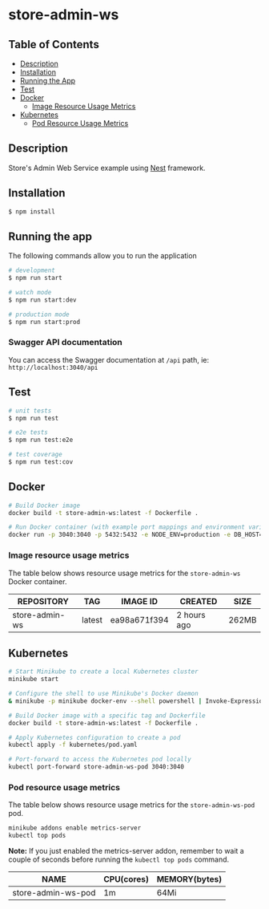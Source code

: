 # store-admin-ws

## Table of Contents
- [Description](#description)
- [Installation](#installation)
- [Running the App](#running-the-app)
- [Test](#test)
- [Docker](#docker)
  - [Image Resource Usage Metrics](#image-resource-usage-metrics)
- [Kubernetes](#kubernetes)
  - [Pod Resource Usage Metrics](#pod-resource-usage-metrics)

## Description

Store's Admin Web Service example using [Nest](https://github.com/nestjs/nest) framework.

## Installation

```bash
$ npm install
```

## Running the app
The following commands allow you to run the application

```bash
# development
$ npm run start

# watch mode
$ npm run start:dev

# production mode
$ npm run start:prod
```

### Swagger API documentation
You can access the Swagger documentation at `/api` path, ie: `http://localhost:3040/api`

## Test

```bash
# unit tests
$ npm run test

# e2e tests
$ npm run test:e2e

# test coverage
$ npm run test:cov
```

## Docker

```bash
# Build Docker image
docker build -t store-admin-ws:latest -f Dockerfile .

# Run Docker container (with example port mappings and environment variables)
docker run -p 3040:3040 -p 5432:5432 -e NODE_ENV=production -e DB_HOST="host.docker.internal" -e DB_PORT="5432" -e DB_USERNAME="postgres" -e DB_PASSWORD="1234" -e DB_NAME="sale-management-system" -e DB_LOGGING="true" store-admin-ws
```

### Image resource usage metrics

The table below shows resource usage metrics for the `store-admin-ws` Docker container.

| REPOSITORY        | TAG    | IMAGE ID      | CREATED      | SIZE  |
|-------------------|--------|---------------|--------------|-------|
| store-admin-ws    | latest | ea98a671f394  | 2 hours ago  | 262MB |


## Kubernetes

```bash
# Start Minikube to create a local Kubernetes cluster
minikube start

# Configure the shell to use Minikube's Docker daemon
& minikube -p minikube docker-env --shell powershell | Invoke-Expression

# Build Docker image with a specific tag and Dockerfile
docker build -t store-admin-ws:latest -f Dockerfile .

# Apply Kubernetes configuration to create a pod
kubectl apply -f kubernetes/pod.yaml

# Port-forward to access the Kubernetes pod locally
kubectl port-forward store-admin-ws-pod 3040:3040
```

### Pod resource usage metrics

The table below shows resource usage metrics for the `store-admin-ws-pod` pod.

```bash
minikube addons enable metrics-server
kubectl top pods
```

**Note:** If you just enabled the metrics-server addon, remember to wait a couple of seconds before running the `kubectl top pods` command.


| NAME                | CPU(cores) | MEMORY(bytes) |
|---------------------|------------|---------------|
| store-admin-ws-pod  | 1m         | 64Mi          |
